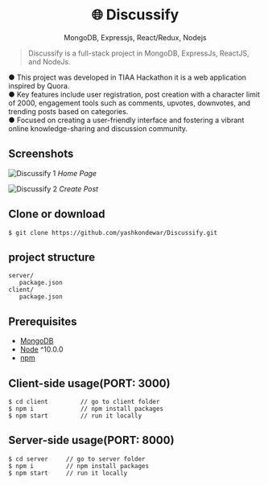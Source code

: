 <h1 align="center">
🌐 Discussify
</h1>
<p align="center">
MongoDB, Expressjs, React/Redux, Nodejs
</p>


> Discussify is a full-stack project in MongoDB, ExpressJs, ReactJS, and NodeJs.

● This project was developed in TIAA Hackathon it is a web application inspired by Quora.<br>
● Key features include user registration, post creation with a character limit of 2000,
engagement tools such as comments, upvotes, downvotes, and trending posts based on
categories.<br>
● Focused on creating a user-friendly interface and fostering a vibrant online knowledge-sharing
and discussion community.<be>

## Screenshots
![Discussify 1](https://github.com/yashkondewar/Discussify/assets/98695632/9f986f0b-0deb-4b50-8480-483913c4af1a)
*Home Page*

![Discussify 2](https://github.com/yashkondewar/Discussify/assets/98695632/854ede89-b409-4c1b-b028-fb84321ecbed)
*Create Post*

## Clone or download
```terminal
$ git clone https://github.com/yashkondewar/Discussify.git
```

## project structure
```terminal
server/
   package.json
client/
   package.json
```

## Prerequisites
- [MongoDB](https://gist.github.com/nrollr/9f523ae17ecdbb50311980503409aeb3)
- [Node](https://nodejs.org/en/download/) ^10.0.0
- [npm](https://nodejs.org/en/download/package-manager/)

## Client-side usage(PORT: 3000)
```terminal
$ cd client         // go to client folder
$ npm i             // npm install packages
$ npm start         // run it locally
```

## Server-side usage(PORT: 8000)

```terminal
$ cd server     // go to server folder
$ npm i         // npm install packages
$ npm start     // run it locally
```
